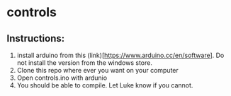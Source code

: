 # controls
## Instructions:
1. install arduino from this (link)[https://www.arduino.cc/en/software]. Do not install the version from the windows store.  
2. Clone this repo where ever you want on your computer
3. Open controls.ino with ardunio
4. You should be able to compile. Let Luke know if you cannot. 